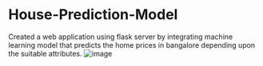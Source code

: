 # House-Prediction-Model
Created a web application using flask server by integrating machine learning model that predicts the home prices in bangalore depending upon the suitable attributes.
![image](https://github.com/user-attachments/assets/6d9e3b39-3fdd-402b-b727-9ac7135ba86e)
